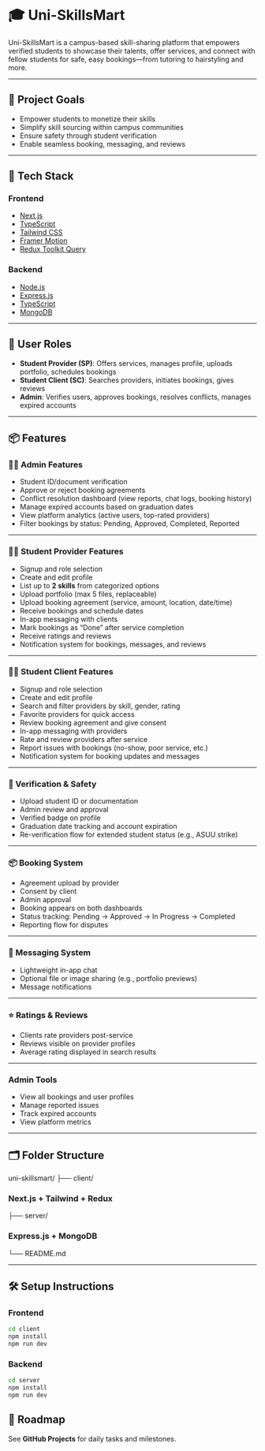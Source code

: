 # 🎓 Uni-SkillsMart

Uni-SkillsMart is a campus-based skill-sharing platform that empowers verified students to showcase their talents, offer services, and connect with fellow students for safe, easy bookings—from tutoring to hairstyling and more.

---

## 🚀 Project Goals

- Empower students to monetize their skills
- Simplify skill sourcing within campus communities
- Ensure safety through student verification
- Enable seamless booking, messaging, and reviews

---

## 🧰 Tech Stack

### Frontend
- [Next.js](https://nextjs.org/)
- [TypeScript](https://www.typescriptlang.org/)
- [Tailwind CSS](https://tailwindcss.com/)
- [Framer Motion](https://www.framer.com/motion/)
- [Redux Toolkit Query](https://redux-toolkit.js.org/rtk-query/overview)

### Backend
- [Node.js](https://nodejs.org/)
- [Express.js](https://expressjs.com/)
- [TypeScript](https://www.typescriptlang.org/)
- [MongoDB](https://www.mongodb.com/atlas/database)

---

## 👥 User Roles

- **Student Provider (SP)**: Offers services, manages profile, uploads portfolio, schedules bookings
- **Student Client (SC)**: Searches providers, initiates bookings, gives reviews
- **Admin**: Verifies users, approves bookings, resolves conflicts, manages expired accounts

---

## 📦 Features

### 🧑‍💼 Admin Features
- Student ID/document verification
- Approve or reject booking agreements
- Conflict resolution dashboard (view reports, chat logs, booking history)
- Manage expired accounts based on graduation dates
- View platform analytics (active users, top-rated providers)
- Filter bookings by status: Pending, Approved, Completed, Reported

---

### 🧑‍🎓 Student Provider Features
- Signup and role selection
- Create and edit profile
- List up to **2 skills** from categorized options
- Upload portfolio (max 5 files, replaceable)
- Upload booking agreement (service, amount, location, date/time)
- Receive bookings and schedule dates
- In-app messaging with clients
- Mark bookings as “Done” after service completion
- Receive ratings and reviews
- Notification system for bookings, messages, and reviews

---

### 🧑‍💻 Student Client Features
- Signup and role selection
- Create and edit profile
- Search and filter providers by skill, gender, rating
- Favorite providers for quick access
- Review booking agreement and give consent
- In-app messaging with providers
- Rate and review providers after service
- Report issues with bookings (no-show, poor service, etc.)
- Notification system for booking updates and messages

---

### 🔐 Verification & Safety
- Upload student ID or documentation
- Admin review and approval
- Verified badge on profile
- Graduation date tracking and account expiration
- Re-verification flow for extended student status (e.g., ASUU strike)

---

### 📦 Booking System
- Agreement upload by provider
- Consent by client
- Admin approval
- Booking appears on both dashboards
- Status tracking: Pending → Approved → In Progress → Completed
- Reporting flow for disputes

---

### 💬 Messaging System
- Lightweight in-app chat
- Optional file or image sharing (e.g., portfolio previews)
- Message notifications

---

### ⭐ Ratings & Reviews
- Clients rate providers post-service
- Reviews visible on provider profiles
- Average rating displayed in search results

---

### Admin Tools
- View all bookings and user profiles
- Manage reported issues
- Track expired accounts
- View platform metrics

---

## 🗂️ Folder Structure
uni-skillsmart/ 
├── client/       
### Next.js + Tailwind + Redux 
├── server/        
### Express.js + MongoDB 
└── README.md

---

## 🛠️ Setup Instructions

### Frontend
```bash
cd client
npm install
npm run dev

```
### Backend
```bash
cd server
npm install
npm run dev

```

## 📌 Roadmap
See **GitHub Projects** for daily tasks and milestones.



